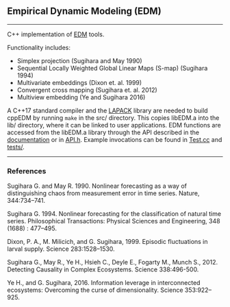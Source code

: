 ## Empirical Dynamic Modeling (EDM)
---
C++ implementation of [EDM](http://deepeco.ucsd.edu/nonlinear-dynamics-research/edm/) tools.

Functionality includes:
* Simplex projection (Sugihara and May 1990)
* Sequential Locally Weighted Global Linear Maps (S-map) (Sugihara 1994)
* Multivariate embeddings (Dixon et. al. 1999)
* Convergent cross mapping (Sugihara et. al. 2012)
* Multiview embedding (Ye and Sugihara 2016)

A C++17 standard compiler and the [LAPACK](http://www.netlib.org/lapack/explore-html/index.html) library are needed to build cppEDM by running `make` in the src/ directory.  This copies libEDM.a into the lib/ directory, where it can be linked to user applications.  EDM functions are accessed from the libEDM.a library through the API described in the [documentation](doc/cppEDM.pdf) or in [API.h](src/API.h).  Example invocations can be found in [Test.cc](etc/Test.cc) and [tests/](tests/).

---
### References
Sugihara G. and May R. 1990.  Nonlinear forecasting as a way of distinguishing 
chaos from measurement error in time series. Nature, 344:734–741.

Sugihara G. 1994. Nonlinear forecasting for the classification of natural 
time series. Philosophical Transactions: Physical Sciences and 
Engineering, 348 (1688) : 477–495.

Dixon, P. A., M. Milicich, and G. Sugihara, 1999. Episodic fluctuations in larval supply. Science 283:1528–1530.

Sugihara G., May R., Ye H., Hsieh C., Deyle E., Fogarty M., Munch S., 2012.
Detecting Causality in Complex Ecosystems. Science 338:496-500.

Ye H., and G. Sugihara, 2016. Information leverage in interconnected 
ecosystems: Overcoming the curse of dimensionality. Science 353:922–925.

